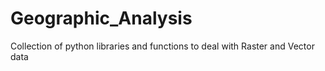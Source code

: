# Geographic_Analysis
Collection of python libraries and functions to deal with Raster and Vector data
